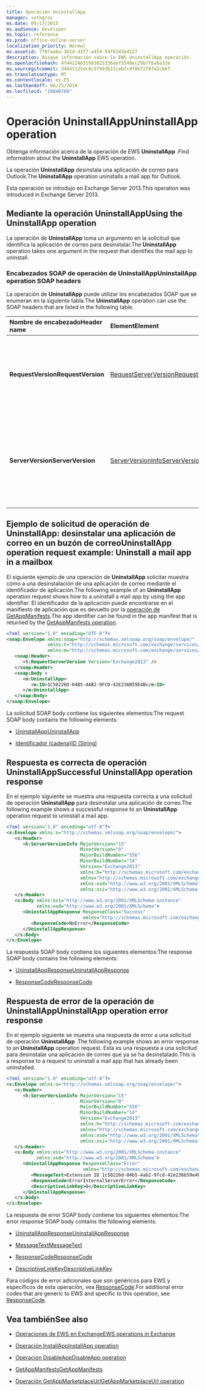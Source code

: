 ```yaml
---
title: Operación UninstallApp
manager: sethgros
ms.date: 09/17/2015
ms.audience: Developer
ms.topic: reference
ms.prod: office-online-server
localization_priority: Normal
ms.assetid: 7707aa6a-381d-43f7-a454-54f6343ed127
description: Busque información sobre la EWS UninstallApp operación.
ms.openlocfilehash: 4f44224651993023336eef5540ec29b7f6a6e32e
ms.sourcegitcommit: 34041125dc8c5f993b21cebfc4f8b72f0fd2cb6f
ms.translationtype: MT
ms.contentlocale: es-ES
ms.lasthandoff: 06/25/2018
ms.locfileid: "19840760"
---
```

# <a name="uninstallapp-operation"></a><span data-ttu-id="3fc78-103">Operación UninstallApp</span><span class="sxs-lookup"><span data-stu-id="3fc78-103">UninstallApp operation</span></span>

<span data-ttu-id="3fc78-104">Obtenga información acerca de la operación de EWS **UninstallApp** .</span><span class="sxs-lookup"><span data-stu-id="3fc78-104">Find information about the **UninstallApp** EWS operation.</span></span> 
  
<span data-ttu-id="3fc78-105">La operación **UninstallApp** desinstala una aplicación de correo para Outlook.</span><span class="sxs-lookup"><span data-stu-id="3fc78-105">The **UninstallApp** operation uninstalls a mail app for Outlook.</span></span> 
  
<span data-ttu-id="3fc78-106">Esta operación se introdujo en Exchange Server 2013.</span><span class="sxs-lookup"><span data-stu-id="3fc78-106">This operation was introduced in Exchange Server 2013.</span></span>
  
## <a name="using-the-uninstallapp-operation"></a><span data-ttu-id="3fc78-107">Mediante la operación UninstallApp</span><span class="sxs-lookup"><span data-stu-id="3fc78-107">Using the UninstallApp operation</span></span>

<span data-ttu-id="3fc78-108">La operación de **UninstallApp** toma un argumento en la solicitud que identifica la aplicación de correo para desinstalar.</span><span class="sxs-lookup"><span data-stu-id="3fc78-108">The **UninstallApp** operation takes one argument in the request that identifies the mail app to uninstall.</span></span> 
  
### <a name="uninstallapp-operation-soap-headers"></a><span data-ttu-id="3fc78-109">Encabezados SOAP de operación de UninstallApp</span><span class="sxs-lookup"><span data-stu-id="3fc78-109">UninstallApp operation SOAP headers</span></span>

<span data-ttu-id="3fc78-110">La operación de **UninstallApp** puede utilizar los encabezados SOAP que se enumeran en la siguiente tabla.</span><span class="sxs-lookup"><span data-stu-id="3fc78-110">The **UninstallApp** operation can use the SOAP headers that are listed in the following table.</span></span> 
  
|<span data-ttu-id="3fc78-111">**Nombre de encabezado**</span><span class="sxs-lookup"><span data-stu-id="3fc78-111">**Header name**</span></span>|<span data-ttu-id="3fc78-112">**Element**</span><span class="sxs-lookup"><span data-stu-id="3fc78-112">**Element**</span></span>|<span data-ttu-id="3fc78-113">**Descripción**</span><span class="sxs-lookup"><span data-stu-id="3fc78-113">**Description**</span></span>|
|:-----|:-----|:-----|
|<span data-ttu-id="3fc78-114">**RequestVersion**</span><span class="sxs-lookup"><span data-stu-id="3fc78-114">**RequestVersion**</span></span> <br/> |[<span data-ttu-id="3fc78-115">RequestServerVersion</span><span class="sxs-lookup"><span data-stu-id="3fc78-115">RequestServerVersion</span></span>](requestserverversion.md) <br/> |<span data-ttu-id="3fc78-116">Identifica la versión del esquema para la solicitud de la operación.</span><span class="sxs-lookup"><span data-stu-id="3fc78-116">Identifies the schema version for the operation request.</span></span> <span data-ttu-id="3fc78-117">Este encabezado es aplicable a una solicitud.</span><span class="sxs-lookup"><span data-stu-id="3fc78-117">This header is applicable to a request.</span></span>  <br/> |
|<span data-ttu-id="3fc78-118">**ServerVersion**</span><span class="sxs-lookup"><span data-stu-id="3fc78-118">**ServerVersion**</span></span> <br/> |[<span data-ttu-id="3fc78-119">ServerVersionInfo</span><span class="sxs-lookup"><span data-stu-id="3fc78-119">ServerVersionInfo</span></span>](serverversioninfo.md) <br/> |<span data-ttu-id="3fc78-120">Identifica la versión del servidor que ha respondido a la solicitud.</span><span class="sxs-lookup"><span data-stu-id="3fc78-120">Identifies the version of the server that responded to the request.</span></span> <span data-ttu-id="3fc78-121">Este encabezado es aplicable a una respuesta.</span><span class="sxs-lookup"><span data-stu-id="3fc78-121">This header is applicable to a response.</span></span>  <br/> |
   
## <a name="uninstallapp-operation-request-example-uninstall-a-mail-app-in-a-mailbox"></a><span data-ttu-id="3fc78-122">Ejemplo de solicitud de operación de UninstallApp: desinstalar una aplicación de correo en un buzón de correo</span><span class="sxs-lookup"><span data-stu-id="3fc78-122">UninstallApp operation request example: Uninstall a mail app in a mailbox</span></span>

<span data-ttu-id="3fc78-123">El siguiente ejemplo de una operación de **UninstallApp** solicitar muestra cómo a una desinstalación de una aplicación de correo mediante el identificador de aplicación.</span><span class="sxs-lookup"><span data-stu-id="3fc78-123">The following example of an **UninstallApp** operation request shows how to a uninstall a mail app by using the app identifier.</span></span> <span data-ttu-id="3fc78-124">El identificador de la aplicación puede encontrarse en el manifiesto de aplicación que es devuelto por la [operación de GetAppManifests](getappmanifests-operation.md).</span><span class="sxs-lookup"><span data-stu-id="3fc78-124">The app identifier can be found in the app manifest that is returned by the [GetAppManifests operation](getappmanifests-operation.md).</span></span>
  
```XML
<?xml version="1.0" encoding="UTF-8"?>
<soap:Envelope xmlns:soap="http://schemas.xmlsoap.org/soap/envelope/"
               xmlns:t="http://schemas.microsoft.com/exchange/services/2006/types"
               xmlns:m="http://schemas.microsoft.com/exchange/services/2006/messages">
   <soap:Header>
      <t:RequestServerVersion Version="Exchange2013" />
   </soap:Header>
   <soap:Body >
      <m:UninstallApp>
         <m:ID>1C50226D-04B5-4AB2-9FCD-42E236B59E4B</m:ID>
      </m:UninstallApp>
   </soap:Body>
</soap:Envelope>
```

<span data-ttu-id="3fc78-125">La solicitud SOAP body contiene los siguientes elementos:</span><span class="sxs-lookup"><span data-stu-id="3fc78-125">The request SOAP body contains the following elements:</span></span>
  
- [<span data-ttu-id="3fc78-126">UninstallApp</span><span class="sxs-lookup"><span data-stu-id="3fc78-126">UninstallApp</span></span>](uninstallapp.md)
    
- [<span data-ttu-id="3fc78-127">Identificador (cadena)</span><span class="sxs-lookup"><span data-stu-id="3fc78-127">ID (String)</span></span>](id-string.md)
    
## <a name="successful-uninstallapp-operation-response"></a><span data-ttu-id="3fc78-128">Respuesta es correcta de operación UninstallApp</span><span class="sxs-lookup"><span data-stu-id="3fc78-128">Successful UninstallApp operation response</span></span>

<span data-ttu-id="3fc78-129">En el ejemplo siguiente se muestra una respuesta correcta a una solicitud de operación **UninstallApp** para desinstalar una aplicación de correo.</span><span class="sxs-lookup"><span data-stu-id="3fc78-129">The following example shows a successful response to an **UninstallApp** operation request to uninstall a mail app.</span></span> 
  
```XML
<?xml version="1.0" encoding="utf-8"?>
<s:Envelope xmlns:s="http://schemas.xmlsoap.org/soap/envelope/">
   <s:Header>
      <h:ServerVersionInfo MajorVersion="15" 
                           MinorVersion="0" 
                           MajorBuildNumber="556" 
                           MinorBuildNumber="14" 
                           Version="Exchange2013" 
                           xmlns:h="http://schemas.microsoft.com/exchange/services/2006/types" 
                           xmlns="http://schemas.microsoft.com/exchange/services/2006/types" 
                           xmlns:xsd="http://www.w3.org/2001/XMLSchema" 
                           xmlns:xsi="http://www.w3.org/2001/XMLSchema-instance"/>
   </s:Header>
   <s:Body xmlns:xsi="http://www.w3.org/2001/XMLSchema-instance" 
           xmlns:xsd="http://www.w3.org/2001/XMLSchema">
      <UninstallAppResponse ResponseClass="Success" 
                            xmlns="http://schemas.microsoft.com/exchange/services/2006/messages">
         <ResponseCode>NoError</ResponseCode>
      </UninstallAppResponse>
   </s:Body>
</s:Envelope>
```

<span data-ttu-id="3fc78-130">La respuesta SOAP body contiene los siguientes elementos:</span><span class="sxs-lookup"><span data-stu-id="3fc78-130">The response SOAP body contains the following elements:</span></span>
  
- [<span data-ttu-id="3fc78-131">UninstallAppResponse</span><span class="sxs-lookup"><span data-stu-id="3fc78-131">UninstallAppResponse</span></span>](uninstallappresponse.md)
    
- [<span data-ttu-id="3fc78-132">ResponseCode</span><span class="sxs-lookup"><span data-stu-id="3fc78-132">ResponseCode</span></span>](responsecode.md)
    
## <a name="uninstallapp-operation-error-response"></a><span data-ttu-id="3fc78-133">Respuesta de error de la operación de UninstallApp</span><span class="sxs-lookup"><span data-stu-id="3fc78-133">UninstallApp operation error response</span></span>

<span data-ttu-id="3fc78-134">En el ejemplo siguiente se muestra una respuesta de error a una solicitud de operación **UninstallApp** .</span><span class="sxs-lookup"><span data-stu-id="3fc78-134">The following example shows an error response to an **UninstallApp** operation request.</span></span> <span data-ttu-id="3fc78-135">Esta es una respuesta a una solicitud para desinstalar una aplicación de correo que ya se ha desinstalado.</span><span class="sxs-lookup"><span data-stu-id="3fc78-135">This is a response to a request to uninstall a mail app that has already been uninstalled.</span></span> 
  
```XML
<?xml version="1.0" encoding="utf-8"?>
<s:Envelope xmlns:s="http://schemas.xmlsoap.org/soap/envelope/">
   <s:Header>
      <h:ServerVersionInfo MajorVersion="15" 
                           MinorVersion="0" 
                           MajorBuildNumber="556" 
                           MinorBuildNumber="14" 
                           Version="Exchange2013" 
                           xmlns:h="http://schemas.microsoft.com/exchange/services/2006/types" 
                           xmlns="http://schemas.microsoft.com/exchange/services/2006/types" 
                           xmlns:xsd="http://www.w3.org/2001/XMLSchema" 
                           xmlns:xsi="http://www.w3.org/2001/XMLSchema-instance"/>
   </s:Header>
   <s:Body xmlns:xsi="http://www.w3.org/2001/XMLSchema-instance" 
           xmlns:xsd="http://www.w3.org/2001/XMLSchema">
      <UninstallAppResponse ResponseClass="Error" 
                            xmlns="http://schemas.microsoft.com/exchange/services/2006/messages">
         <MessageText>Extension ID 1c50226d-04b5-4ab2-9fcd-42e236b59e4b can't be found.</MessageText>
         <ResponseCode>ErrorInternalServerError</ResponseCode>
         <DescriptiveLinkKey>0</DescriptiveLinkKey>
      </UninstallAppResponse>
   </s:Body>
</s:Envelope>
```

<span data-ttu-id="3fc78-136">La respuesta de error SOAP body contiene los siguientes elementos:</span><span class="sxs-lookup"><span data-stu-id="3fc78-136">The error response SOAP body contains the following elements:</span></span>
  
- [<span data-ttu-id="3fc78-137">UninstallAppResponse</span><span class="sxs-lookup"><span data-stu-id="3fc78-137">UninstallAppResponse</span></span>](uninstallappresponse.md)
    
- [<span data-ttu-id="3fc78-138">MessageText</span><span class="sxs-lookup"><span data-stu-id="3fc78-138">MessageText</span></span>](messagetext.md)
    
- [<span data-ttu-id="3fc78-139">ResponseCode</span><span class="sxs-lookup"><span data-stu-id="3fc78-139">ResponseCode</span></span>](responsecode.md)
    
- [<span data-ttu-id="3fc78-140">DescriptiveLinkKey</span><span class="sxs-lookup"><span data-stu-id="3fc78-140">DescriptiveLinkKey</span></span>](descriptivelinkkey.md)
    
<span data-ttu-id="3fc78-141">Para códigos de error adicionales que son genéricos para EWS y específicos de esta operación, vea [ResponseCode](responsecode.md).</span><span class="sxs-lookup"><span data-stu-id="3fc78-141">For additional error codes that are generic to EWS and specific to this operation, see [ResponseCode](responsecode.md).</span></span>
  
## <a name="see-also"></a><span data-ttu-id="3fc78-142">Vea también</span><span class="sxs-lookup"><span data-stu-id="3fc78-142">See also</span></span>

- [<span data-ttu-id="3fc78-143">Operaciones de EWS en Exchange</span><span class="sxs-lookup"><span data-stu-id="3fc78-143">EWS operations in Exchange</span></span>](ews-operations-in-exchange.md)
    
- [<span data-ttu-id="3fc78-144">Operación InstallApp</span><span class="sxs-lookup"><span data-stu-id="3fc78-144">InstallApp operation</span></span>](installapp-operation.md)
    
- [<span data-ttu-id="3fc78-145">Operación DisableApp</span><span class="sxs-lookup"><span data-stu-id="3fc78-145">DisableApp operation</span></span>](disableapp-operation.md)
    
- [<span data-ttu-id="3fc78-146">GetAppManifests</span><span class="sxs-lookup"><span data-stu-id="3fc78-146">GetAppManifests</span></span>](getappmanifests.md)
    
- [<span data-ttu-id="3fc78-147">Operación GetAppMarketplaceUrl</span><span class="sxs-lookup"><span data-stu-id="3fc78-147">GetAppMarketplaceUrl operation</span></span>](getappmarketplaceurl-operation.md)
    

